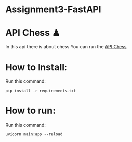 # Assignment3-FastAPI 


# API Chess ♟
In this api there is about chess
You can run the  [API Chess](https://python-nfox.onrender.com/docs)


# How to Install:
Run this command:
```
pip install -r requirements.txt
```
# How to run:
Run this command:
```
uvicorn main:app --reload
```
